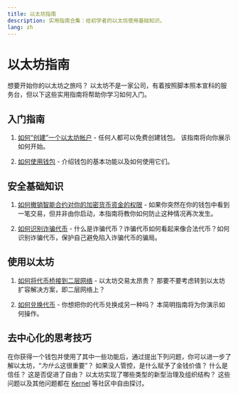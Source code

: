 ```yaml
---
title: 以太坊指南
description: 实用指南合集：给初学者的以太坊使用基础知识。
lang: zh
---
```


# 以太坊指南

想要开始你的以太坊之旅吗？ 以太坊不是一家公司，有着按照脚本照本宣科的服务台，但以下这些实用指南将帮助你学习如何入门。

## 入门指南

1. [如何“创建”一个以太坊帐户](/guides/how-to-create-an-ethereum-account/) - 任何人都可以免费创建钱包。 该指南将向你展示如何开始。

2. [如何使用钱包](/guides/how-to-use-a-wallet/) - 介绍钱包的基本功能以及如何使用它们。

## 安全基础知识

1. [如何撤销智能合约对你的加密货币资金的权限](/guides/how-to-revoke-token-access/) - 如果你突然在你的钱包中看到一笔交易，但并非由你启动，本指南将教你如何防止这种情况再次发生。

2. [如何识别诈骗代币](/guides/how-to-id-scam-tokens/) - 什么是诈骗代币？诈骗代币如何看起来像合法代币？如何识别诈骗代币，保护自己避免陷入诈骗代币的骗局。

## 使用以太坊

1. [如何将代币桥接到二层网络](/guides/how-to-use-a-bridge/) - 以太坊交易太昂贵？ 那要不要考虑转到以太坊扩容解决方案，即二层网络上？

2. [如何兑换代币](/guides/how-to-swap-tokens/) - 你想把你的代币兑换成另一种吗？ 本简明指南将为你演示如何操作。

## 去中心化的思考技巧

在你获得一个钱包并使用了其中一些功能后，通过提出下列问题，你可以进一步了解以太坊，“*为什么*这很重要”？ 如果没人管控，是什么赋予了金钱价值？ 什么是信任？ 这是否促进了自由？ 以太坊实现了哪些类型的新型治理及组织结构？ 这些问题以及其他问题都在 [Kernel](https://www.kernel.community/) 等社区中自由探讨。
